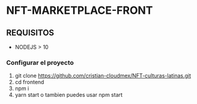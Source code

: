 # NFT-MARKETPLACE-FRONT

## REQUISITOS

- NODEJS > 10

### Configurar el proyecto

1. git clone https://github.com/cristian-cloudmex/NFT-culturas-latinas.git
2. cd frontend
3. npm i
4. yarn start o tambien puedes usar npm start
